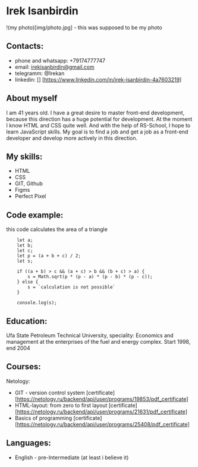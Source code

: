 # Irek Isanbirdin

!(my photo)[img/photo.jpg] - this was supposed to be my photo

## Contacts:
* phone and whatsapp: +79174777747
* email: irekisanbirdin@gmail.com
* telegramm: @Irekan
* linkedin: [] [https://www.linkedin.com/in/irek-isanbirdin-4a7603219]

## About myself
I am 41 years old. I have a great desire to master front-end development, because this direction has a huge potential for development. At the moment I know HTML and CSS quite well. And with the help of RS-School, I hope to learn JavaScript skills.
My goal is to find a job and get a job as a front-end developer and develop more actively in this direction.

## My skills:
* HTML
* CSS
* GIT, Github
* Figms
* Perfect Pixel

## Code example:
this code calculates the area of a triangle
```
    let a;
    let b;
    let c;
    let p = (a + b + c) / 2;
    let s;

    if ((a + b) > c && (a + c) > b && (b + c) > a) {
        s = Math.sqrt(p * (p - a) * (p - b) * (p - c));
    } else {
        s = `calculation is not possible`
    }

    console.log(s);
```

## Education:
Ufa State Petroleum Technical University, speciality: Economics and management at the enterprises of the fuel and energy complex.
Start 1998, end 2004

## Courses:
Netology:
* GIT - version control system [certificate] [https://netology.ru/backend/api/user/programs/19853/pdf_certificate]
* HTML-layout: from zero to first layout [certificate] [https://netology.ru/backend/api/user/programs/21631/pdf_certificate]
* Basics of programming [certificate] [https://netology.ru/backend/api/user/programs/25408/pdf_certificate]

## Languages:
* English - pre-Intermediate (at least i believe it)